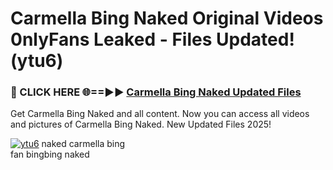 # Carmella Bing Naked Original Videos 0nlyFans Leaked - Files Updated! (ytu6)

<h3>🔴 CLICK HERE 🌐==►► <a href="https://tinyurl.com/yckcrads" rel="nofollow">Carmella Bing Naked Updated Files</a></h3>

Get Carmella Bing Naked and all content. Now you can access all videos and pictures of Carmella Bing Naked. New Updated Files 2025!

[![ytu6](https://i.imgur.com/hpKpOFt.gif)](https://tinyurl.com/yckcrads)
naked carmella bing<br>
fan bingbing naked